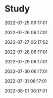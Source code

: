 # Study


2022-07-25 06:17:01

2022-07-26 06:17:01

2022-07-27 06:17:02

2022-07-28 06:17:01

2022-07-29 06:17:01

2022-07-30 06:17:01

2022-07-31 06:17:01

2022-08-01 06:17:01

